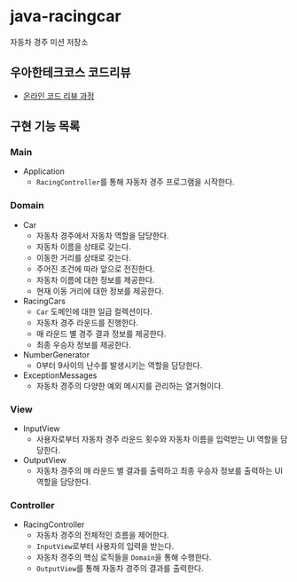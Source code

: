 # java-racingcar

자동차 경주 미션 저장소

## 우아한테크코스 코드리뷰

- [온라인 코드 리뷰 과정](https://github.com/woowacourse/woowacourse-docs/blob/master/maincourse/README.md)

## 구현 기능 목록

### Main

* Application
    * `RacingController`를 통해 자동차 경주 프로그램을 시작한다.

### Domain

* Car
    * 자동차 경주에서 자동차 역할을 담당한다.
    * 자동차 이름을 상태로 갖는다.
    * 이동한 거리를 상태로 갖는다.
    * 주어진 조건에 따라 앞으로 전진한다.
    * 자동차 이름에 대한 정보를 제공한다.
    * 현재 이동 거리에 대한 정보를 제공한다.
* RacingCars
    * `Car` 도메인에 대한 일급 컬렉션이다.
    * 자동차 경주 라운드를 진행한다.
    * 매 라운드 별 경주 결과 정보를 제공한다.
    * 최종 우승자 정보를 제공한다.
* NumberGenerator
    * 0부터 9사이의 난수를 발생시키는 역할을 담당한다.
* ExceptionMessages
    * 자동차 경주의 다양한 예외 메시지를 관리하는 열거형이다.

### View

* InputView
    * 사용자로부터 자동차 경주 라운드 횟수와 자동차 이름을 입력받는 UI 역할을 담당한다.
* OutputView
    * 자동차 경주의 매 라운드 별 결과를 출력하고 최종 우승자 정보를 출력하는 UI 역할을 담당한다.

### Controller

* RacingController
    * 자동차 경주의 전체적인 흐름을 제어한다.
    * `InputView`로부터 사용자의 입력을 받는다.
    * 자동차 경주의 핵심 로직들을 `Domain`을 통해 수행한다.
    * `OutputView`를 통해 자동차 경주의 결과를 출력한다.